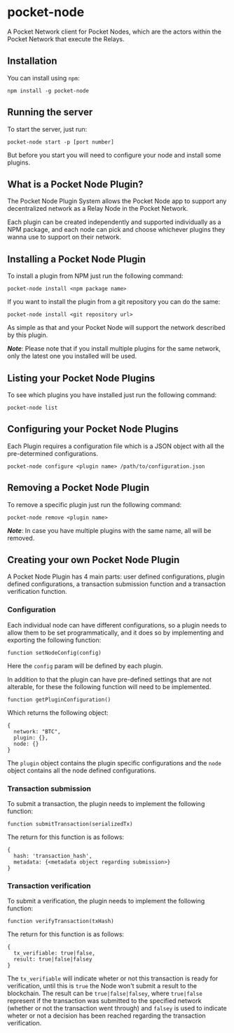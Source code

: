 # pocket-node
A Pocket Network client for Pocket Nodes, which are the actors within the Pocket Network that execute the Relays.

## Installation
You can install using `npm`:

`npm install -g pocket-node`

## Running the server
To start the server, just run:

`pocket-node start -p [port number]`

But before you start you will need to configure your node and install some plugins.

## What is a Pocket Node Plugin?
The Pocket Node Plugin System allows the Pocket Node app to support any decentralized network as a Relay Node in the Pocket Network.

Each plugin can be created independently and supported individually as a NPM package, and each node can pick and choose whichever plugins they wanna use to support on their network.

## Installing a Pocket Node Plugin
To install a plugin from NPM just run the following command:

`pocket-node install <npm package name>`

If you want to install the plugin from a git repository you can do the same:

`pocket-node install <git repository url>`

As simple as that and your Pocket Node will support the network described by this plugin.

***Note***: Please note that if you install multiple plugins for the same network, only the latest one you installed will be used.

## Listing your Pocket Node Plugins
To see which plugins you have installed just run the following command:

`pocket-node list`

## Configuring your Pocket Node Plugins
Each Plugin requires a configuration file which is a JSON object with all the pre-determined configurations.

`pocket-node configure <plugin name> /path/to/configuration.json`

## Removing a Pocket Node Plugin
To remove a specific plugin just run the following command:

`pocket-node remove <plugin name>`

***Note***: In case you have multiple plugins with the same name, all will be removed.

## Creating your own Pocket Node Plugin
A Pocket Node Plugin has 4 main parts: user defined configurations, plugin defined configurations, a transaction submission function and a transaction verification function.

### Configuration
Each individual node can have different configurations, so a plugin needs to allow them to be set programmatically, and it does so by implementing and exporting the following function:

`function setNodeConfig(config)`

Here the `config` param will be defined by each plugin.

In addition to that the plugin can have pre-defined settings that are not alterable, for these the following function will need to be implemented.

`function getPluginConfiguration()`

Which returns the following object:

```
{
  network: "BTC",
  plugin: {},
  node: {}
}
```

The `plugin` object contains the plugin specific configurations and the `node` object contains all the node defined configurations.

### Transaction submission
To submit a transaction, the plugin needs to implement the following function:

`function submitTransaction(serializedTx)`

The return for this function is as follows:

```
{
  hash: 'transaction_hash',
  metadata: {<metadata object regarding submission>}
}
```

### Transaction verification
To submit a verification, the plugin needs to implement the following function:

`function verifyTransaction(txHash)`

The return for this function is as follows:

```
{
  tx_verifiable: true|false,
  result: true|false|falsey
}
```

The `tx_verifiable` will indicate wheter or not this transaction is ready for verification, until this is `true` the Node won't submit a result to the blockchain. The result can be `true|false|falsey`, where `true|false` represent if the transaction was submitted to the specified network (whether or not the transaction went through) and `falsey` is used to indicate wheter or not a decision has been reached regarding the transaction verification.
